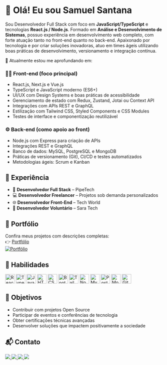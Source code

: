 # 👋 Olá! Eu sou Samuel Santana

Sou Desenvolvedor Full Stack com foco em **JavaScript/TypeScript** e tecnologias **React.js / Node.js**. Formado em **Análise e Desenvolvimento de Sistemas**, possuo experiência em desenvolvimento web completo, com forte atuação tanto no front-end quanto no back-end. Apaixonado por tecnologia e por criar soluções inovadoras, atuo em times ágeis utilizando boas práticas de desenvolvimento, versionamento e integração contínua.

🎯 Atualmente estou me aprofundando em:

### 👨‍💻 Front-end (foco principal)
- React.js, Next.js e Vue.js
- TypeScript e JavaScript moderno (ES6+)
- UI/UX com Design Systems e boas práticas de acessibilidade
- Gerenciamento de estado com Redux, Zustand, Jotai ou Context API
- Integrações com APIs REST e GraphQL
- Estilização com Tailwind CSS, Styled Components e CSS Modules
- Testes de interface e componentização reutilizável

### ⚙️ Back-end (como apoio ao front)
- Node.js com Express para criação de APIs
- Integrações REST e GraphQL
- Banco de dados: MySQL, PostgreSQL e MongoDB
- Práticas de versionamento (Git), CI/CD e testes automatizados
- Metodologias ágeis: Scrum e Kanban


## 💼 Experiência

- 🏢 **Desenvolvedor Full Stack** – PipeTech  
- 💻 **Desenvolvedor Freelancer** – Projetos sob demanda personalizados  
- 🌐 **Desenvolvedor Front-End** – Tech World  
- 🤝 **Desenvolvedor Voluntário** – Sara Tech  

## 🚀 Portfólio

Confira meus projetos com descrições completas:  
👉 [Portfólio](https://samuelsantana-dev.github.io/portifolio_react/)  
[![Portfólio](https://img.icons8.com/material-sharp/256/portfolio.png)](https://samuelsantana-dev.github.io/portifolio_react/)

## 🔧 Habilidades

<div style="display: inline_block">
  <img alt="React" height="30" src="https://cdn.jsdelivr.net/gh/devicons/devicon/icons/react/react-original.svg" />
  <img alt="TypeScript" height="30" src="https://cdn.jsdelivr.net/gh/devicons/devicon/icons/typescript/typescript-original.svg" />
  <img alt="JavaScript" height="30" src="https://cdn.jsdelivr.net/gh/devicons/devicon/icons/javascript/javascript-original.svg" />
  <img alt="HTML5" height="30" src="https://cdn.jsdelivr.net/gh/devicons/devicon/icons/html5/html5-original.svg" />
  <img alt="CSS3" height="30" src="https://cdn.jsdelivr.net/gh/devicons/devicon/icons/css3/css3-original.svg" />
  <img alt="Bootstrap" height="30" src="https://cdn.jsdelivr.net/gh/devicons/devicon/icons/bootstrap/bootstrap-original.svg" />
  <img alt="TailwindCSS" height="30" src="https://cdn.jsdelivr.net/gh/devicons/devicon/icons/tailwindcss/tailwindcss-plain.svg" />
  <img alt="Node.js" height="30" src="https://cdn.jsdelivr.net/gh/devicons/devicon/icons/nodejs/nodejs-original.svg" />
  <img alt="MySQL" height="30" src="https://cdn.jsdelivr.net/gh/devicons/devicon/icons/mysql/mysql-original.svg" />
  <img alt="PostgreSQL" height="30" src="https://cdn.jsdelivr.net/gh/devicons/devicon/icons/postgresql/postgresql-original.svg" />
  <img alt="MongoDB" height="30" src="https://cdn.jsdelivr.net/gh/devicons/devicon/icons/mongodb/mongodb-original.svg" />
  <img alt="Git" height="30" src="https://cdn.jsdelivr.net/gh/devicons/devicon/icons/git/git-original.svg" />
</div>

## 🎯 Objetivos

- Contribuir com projetos Open Source
- Participar de eventos e conferências de tecnologia
- Obter certificações técnicas avançadas
- Desenvolver soluções que impactem positivamente a sociedade

## 📬 Contato

<div>
  <a href="https://www.instagram.com/techworld.digital" target="_blank">
    <img src="https://img.shields.io/badge/-@techworld.digital-%23E4405F?style=for-the-badge&logo=instagram&logoColor=white">
  </a>
  <a href="https://www.instagram.com/samuelsantana.dev/" target="_blank">
    <img src="https://img.shields.io/badge/-@samuelsantana.dev-%23E4405F?style=for-the-badge&logo=instagram&logoColor=white">
  </a>
  <a href="mailto:samuelsantanadasilva8@gmail.com">
    <img src="https://img.shields.io/badge/-Gmail-%23333?style=for-the-badge&logo=gmail&logoColor=white">
  </a>
  <a href="https://www.linkedin.com/in/samuelsantana-dev/" target="_blank">
    <img src="https://img.shields.io/badge/-LinkedIn-%230077B5?style=for-the-badge&logo=linkedin&logoColor=white">
  </a>
</div>
